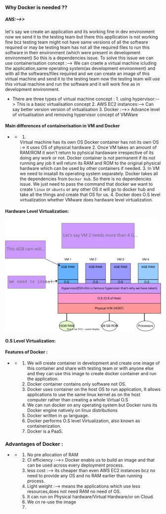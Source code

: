 ### Why Docker is needed ??
##### ANS:-->>
let's say we create an application and its working fine in dev environment now we send it to the testing team but there this appllication is not working fine bcz testing team might not have same versions of all the software required or may be testing team has not all the required files to run this software in their environment (which were present in development environment)
So this is a dependencies issue.
To solve this issue we can use containerisation concept :--> We can craete a virtual machine icluding the application,same operating system(as development environment) and with all the softwares/files required and we can create an image of this virtual machine and send it to the testing team now the testing team will use this virtual machine and run the software and it will work fine as in development environment.
* There are three types of virtual machine concept :
      1. using hypervisor:--> This is a basic virtualisation concept
      2. AWS EC2 instances:--> Can say better version version of virtualisation
      3. Docker :-->> Advance level of virtualisation and removing hypervisor concept of VMWare
#### Main differences of containerisation in VM and Docker
* *  1. 
      Virtual machine has its own OS
      Docker container has not its own OS :-> it uses OS of physical hardware
     2. 
       Once VM takes an amount of RAM/ROM it won't return to pyhsical hardaware irrespective of its doing any work or not.
       Docker container is not permanent if its not running any job it will return its RAM and ROM to the original physical hardware which can be used by other containers if needed.
     3. 
       In VM we need to insatall its operating system separately.
       Docker takes all the dependencies from `Docker Hub`. So there is no dependencies issue. We just need to pass the command that docker we want to create `linux` or `ubuntu` or any other OS it will go to docker hub and take all the things and create that OS for us.
     4. 
       Docker does O.S level virtualization whether VMware does hardware level virtualization.  

#### Hardware Level Virtualization:

![Diagram to understand ](diagrams/Virtualization.drawio.svg "Diagram to understand")





#### O.S Level Virtualization:


#### Features of Docker :
* *   
     1. We will create container in development and create one image of this container and share with   testing team or with anyone else and they can use this image to create docker container and run the application.
     2. Docker container contains only software not OS.
     3. Docker uses container on the host OS to run application, It allows applications to use the same linux kernel as on the host computer rather than creating a whole Virtual O.S
     4. We can run docker on any operating system but Docker runs its Docker engine natively on linux distributions
     5. Docker written in `go` language.
     6. Docker performs O.S level Virtualization, also known as containerization.
     7. Docker is a PaaS. 
### Advantages of Docker :
* * 
    1. No pre allocation of RAM
    2. CI efficiency :-->> Docker enabls us to build an image and that can be used across every deployment process.
    3. less cost :--> its cheaper than even AWS EC2 instances bcz no need to provide any OS and no RAM earlier than running process.
    4. Light weight :--> means the applications which use less resources,does not need RAM no need of OS. 
    5. It can run on Physical hardware/Virtual Hardware/or on Cloud.
    6. We cn re-use the image
    7. 


                                          